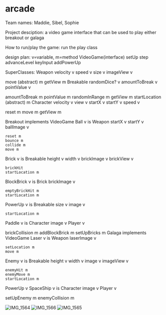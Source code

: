# arcade

Team names: Maddie, Sibel, Sophie

Project desciption: a video game interface that can be used to play either breakout or galaga

How to run/play the game: run the play class

design plan: v=variable, m=method
VideoGame(interface)
  setUp
  step
  advanceLevel
  keyInput
  addPowerUp
  
SuperClasses:
Weapon
  velocity v
  speed v
  size v
  imageView v
  
  move (abstract) m
  getView m
Breakable
  randomDice? v
  amountToBreak v
  pointValue v
  
  amountToBreak m
  pointValue m
  randomInRange m
  getView m
  startLocation (abstract) m
Character
  velocity v
  view v
  startX v
 startY v
  speed v
  
  reset m
  move m
  getView m
  
Breakout implements VideoGame
  Ball v is Weapon
    startX v
    startY v
    ballImage v
    
    reset m
    bounce m
    collide m
    move m
  Brick v is Breakable
    height v
    width v
    brickImage v
    brickView v
    
    brickHit
    startLocation m
  BlockBrick v is Brick
    brickImage v
    
    emptyBrickHit m
    startLocation m
  PowerUp v is Breakable
    size v
    image v
    
    startLocation m
  Paddle v is Character
    image v
  Player v
  
  brickCollision m
  addBlockBrick m
  setUpBricks m
Galaga implements VideoGame
  Laser v is Weapon
    laserImage v
    
    setLocation m
    move m
  Enemy v is Breakable
    height v
    width v
    image v
    imageView v
    
    enemyHit m
    enemyMove m
    startLocation m
  PowerUp v
  SpaceShip v is Character
    image v
  Player v

  
  setUpEnemy m
  enemyCollision m 
  
![IMG_1564](https://user-images.githubusercontent.com/113381324/197603108-1b4bbffa-5355-4f57-a8a5-684143302ed8.jpeg)
![IMG_1566](https://user-images.githubusercontent.com/113381324/197603112-eaf6564c-498e-4855-bf91-bda0b0aa9e37.jpeg)
![IMG_1565](https://user-images.githubusercontent.com/113381324/197603116-9264bc20-d9ac-4fb8-9346-90e3f88b165c.jpeg)
